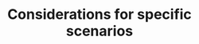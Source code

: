 ---
title: Considerations for specific scenarios
description: The things users need to keep in mind in specific use cases
weight: 12
---